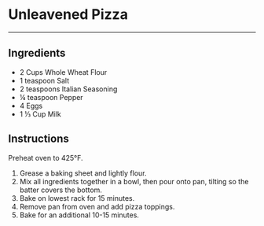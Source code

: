 # Unleavened Pizza
---
## Ingredients
- 2 Cups Whole Wheat Flour
- 1 teaspoon Salt
- 2 teaspoons Italian Seasoning
- ¼ teaspoon Pepper
- 4 Eggs
- 1 ⅓ Cup Milk

## Instructions
Preheat oven to 425°F.

1. Grease a baking sheet and lightly flour.
2. Mix all ingredients together in a bowl, then pour onto pan, tilting so the batter covers the bottom.
3. Bake on lowest rack for 15 minutes.
4. Remove pan from oven and add pizza toppings.
5. Bake for an additional 10-15 minutes.
